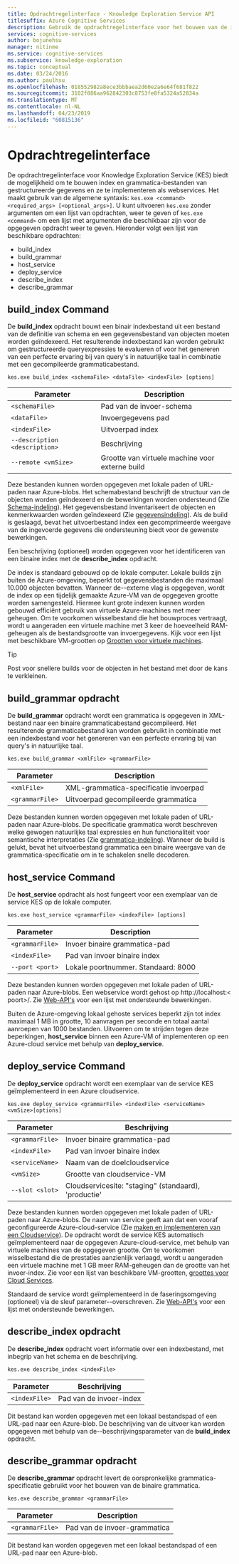 ```yaml
---
title: Opdrachtregelinterface - Knowledge Exploration Service API
titlesuffix: Azure Cognitive Services
description: Gebruik de opdrachtregelinterface voor het bouwen van de index en grammatica-bestanden van gestructureerde gegevens, en vervolgens als webservices te implementeren.
services: cognitive-services
author: bojunehsu
manager: nitinme
ms.service: cognitive-services
ms.subservice: knowledge-exploration
ms.topic: conceptual
ms.date: 03/24/2016
ms.author: paulhsu
ms.openlocfilehash: 018552982a8ece3bbbaea2d60e2a6e64f681f822
ms.sourcegitcommit: 3102f886aa962842303c8753fe8fa5324a52834a
ms.translationtype: MT
ms.contentlocale: nl-NL
ms.lasthandoff: 04/23/2019
ms.locfileid: "60815136"
---
```

# <a name="command-line-interface"></a>Opdrachtregelinterface

De opdrachtregelinterface voor Knowledge Exploration Service (KES) biedt de mogelijkheid om te bouwen index en grammatica-bestanden van gestructureerde gegevens en ze te implementeren als webservices.  Het maakt gebruik van de algemene syntaxis: `kes.exe <command> <required_args> [<optional_args>]`.  U kunt uitvoeren `kes.exe` zonder argumenten om een lijst van opdrachten, weer te geven of `kes.exe <command>` om een lijst met argumenten die beschikbaar zijn voor de opgegeven opdracht weer te geven.  Hieronder volgt een lijst van beschikbare opdrachten:

* build_index
* build_grammar
* host_service
* deploy_service
* describe_index
* describe_grammar

<a name="build_index-command"></a>

## <a name="buildindex-command"></a>build_index Command

De **build_index** opdracht bouwt een binair indexbestand uit een bestand van de definitie van schema en een gegevensbestand van objecten moeten worden geïndexeerd.  Het resulterende indexbestand kan worden gebruikt om gestructureerde queryexpressies te evalueren of voor het genereren van een perfecte ervaring bij van query's in natuurlijke taal in combinatie met een gecompileerde grammaticabestand.

`kes.exe build_index <schemaFile> <dataFile> <indexFile> [options]`

| Parameter      | Description               |
|----------------|---------------------------|
| `<schemaFile>` | Pad van de invoer-schema |
| `<dataFile>`   | Invoergegevens pad   |
| `<indexFile>`  | Uitvoerpad index |
| `--description <description>` | Beschrijving |
| `--remote <vmSize>`           | Grootte van virtuele machine voor externe build |

Deze bestanden kunnen worden opgegeven met lokale paden of URL-paden naar Azure-blobs.  Het schemabestand beschrijft de structuur van de objecten worden geïndexeerd en de bewerkingen worden ondersteund (Zie [Schema-indeling](SchemaFormat.md)).  Het gegevensbestand inventariseert de objecten en kenmerkwaarden worden geïndexeerd (Zie [gegevensindeling](DataFormat.md)).  Als de build is geslaagd, bevat het uitvoerbestand index een gecomprimeerde weergave van de ingevoerde gegevens die ondersteuning biedt voor de gewenste bewerkingen.  

Een beschrijving (optioneel) worden opgegeven voor het identificeren van een binaire index met de **describe_index** opdracht.  

De index is standaard gebouwd op de lokale computer.  Lokale builds zijn buiten de Azure-omgeving, beperkt tot gegevensbestanden die maximaal 10.000 objecten bevatten.  Wanneer de--externe vlag is opgegeven, wordt de index op een tijdelijk gemaakte Azure-VM van de opgegeven grootte worden samengesteld.  Hiermee kunt grote indexen kunnen worden gebouwd efficiënt gebruik van virtuele Azure-machines met meer geheugen.  Om te voorkomen wisselbestand die het bouwproces vertraagt, wordt u aangeraden een virtuele machine met 3 keer de hoeveelheid RAM-geheugen als de bestandsgrootte van invoergegevens.  Kijk voor een lijst met beschikbare VM-grootten op [Grootten voor virtuele machines](../../../articles/virtual-machines/virtual-machines-windows-sizes.md).

> [!TIP] 
> Post voor snellere builds voor de objecten in het bestand met door de kans te verkleinen.

<a name="build_grammar-command"></a>

## <a name="buildgrammar-command"></a>build_grammar opdracht

De **build_grammar** opdracht wordt een grammatica is opgegeven in XML-bestand naar een binaire grammaticabestand gecompileerd.  Het resulterende grammaticabestand kan worden gebruikt in combinatie met een indexbestand voor het genereren van een perfecte ervaring bij van query's in natuurlijke taal.

`kes.exe build_grammar <xmlFile> <grammarFile>`

| Parameter       | Description               |
|-----------------|---------------------------|
| `<xmlFile>`     | XML-grammatica-specificatie invoerpad |
| `<grammarFile>` | Uitvoerpad gecompileerde grammatica         |

Deze bestanden kunnen worden opgegeven met lokale paden of URL-paden naar Azure-blobs.  De specificatie grammatica wordt beschreven welke gewogen natuurlijke taal expressies en hun functionaliteit voor semantische interpretaties (Zie [grammatica-indeling](GrammarFormat.md)).  Wanneer de build is gelukt, bevat het uitvoerbestand grammatica een binaire weergave van de grammatica-specificatie om in te schakelen snelle decoderen.

<a name="host_service-command"/>

## <a name="hostservice-command"></a>host_service Command

De **host_service** opdracht als host fungeert voor een exemplaar van de service KES op de lokale computer.

`kes.exe host_service <grammarFile> <indexFile> [options]`

| Parameter       | Description                |
|-----------------|----------------------------|
| `<grammarFile>` | Invoer binaire grammatica-pad         |
| `<indexFile>`   | Pad van invoer binaire index           |
| `--port <port>` | Lokale poortnummer.  Standaard: 8000 |

Deze bestanden kunnen worden opgegeven met lokale paden of URL-paden naar Azure-blobs.  Een webservice wordt gehost op http://localhost:&lt; poort&gt;/.  Zie [Web-API's](WebAPI.md) voor een lijst met ondersteunde bewerkingen.

Buiten de Azure-omgeving lokaal gehoste services beperkt zijn tot index maximaal 1 MB in grootte, 10 aanvragen per seconde en totaal aantal aanroepen van 1000 bestanden.  Uitvoeren om te strijden tegen deze beperkingen, **host_service** binnen een Azure-VM of implementeren op een Azure-cloud service met behulp van **deploy_service**.

<a name="deploy_service-command"/>

## <a name="deployservice-command"></a>deploy_service Command

De **deploy_service** opdracht wordt een exemplaar van de service KES geïmplementeerd in een Azure cloudservice.

`kes.exe deploy_service <grammarFile> <indexFile> <serviceName> <vmSize>[options]`

| Parameter       | Beschrijving                  |
|-----------------|------------------------------|
| `<grammarFile>` | Invoer binaire grammatica-pad           |
| `<indexFile>`   | Pad van invoer binaire index             |
| `<serviceName>` | Naam van de doelcloudservice |
| `<vmSize>`      | Grootte van cloudservice-VM     |
| `--slot <slot>` | Cloudservicesite: "staging" (standaard), 'productie' |

Deze bestanden kunnen worden opgegeven met lokale paden of URL-paden naar Azure-blobs.  De naam van service geeft aan dat een vooraf geconfigureerde Azure-cloud-service (Zie [maken en implementeren van een Cloudservice](../../../articles/cloud-services/cloud-services-how-to-create-deploy-portal.md)).  De opdracht wordt de service KES automatisch geïmplementeerd naar de opgegeven Azure-cloud-service, met behulp van virtuele machines van de opgegeven grootte.  Om te voorkomen wisselbestand die de prestaties aanzienlijk verlaagd, wordt u aangeraden een virtuele machine met 1 GB meer RAM-geheugen dan de grootte van het invoer-index.  Zie voor een lijst van beschikbare VM-grootten, [groottes voor Cloud Services](../../../articles/cloud-services/cloud-services-sizes-specs.md).

Standaard de service wordt geïmplementeerd in de faseringsomgeving (optioneel) via de sleuf parameter--overschreven.  Zie [Web-API's](WebAPI.md) voor een lijst met ondersteunde bewerkingen.

<a name="describe_index-command"/>

## <a name="describeindex-command"></a>describe_index opdracht

De **describe_index** opdracht voert informatie over een indexbestand, met inbegrip van het schema en de beschrijving.

`kes.exe describe_index <indexFile>`

| Parameter     | Beschrijving      |
|---------------|------------------|
| `<indexFile>` | Pad van de invoer-index |

Dit bestand kan worden opgegeven met een lokaal bestandspad of een URL-pad naar een Azure-blob.  De beschrijving van de uitvoer kan worden opgegeven met behulp van de--beschrijvingsparameter van de **build_index** opdracht.

<a name="describe_grammar-command"/>

## <a name="describegrammar-command"></a>describe_grammar opdracht

De **describe_grammar** opdracht levert de oorspronkelijke grammatica-specificatie gebruikt voor het bouwen van de binaire grammatica.

`kes.exe describe_grammar <grammarFile>`

| Parameter       | Description      |
|-----------------|------------------|
| `<grammarFile>` | Pad van de invoer-grammatica |

Dit bestand kan worden opgegeven met een lokaal bestandspad of een URL-pad naar een Azure-blob.

